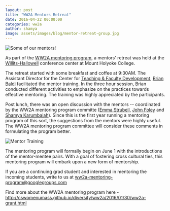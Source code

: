 ```yaml
---
layout: post
title: "WW2A Mentors Retreat"
date: 2016-04-22 00:00:00
categories: ww2a
author: shamya
image: assets/images/blog/mentor-retreat-group.jpg
---
```


![Some of our mentors!](/images/mentor_retreat_group.jpg)

As part of the [WW2A mentoring program](http://cswomenumass.github.io/WW2A.html), a mentors' retreat was held at the [Willits-Hallowell](https://www.mtholyoke.edu/willits) conference center at Mount Holyoke College. 

The retreat started with some breakfast and coffee at 9:30AM. The Assistant Director for the Center for [Teaching & Faculty Development](https://www.umass.edu/ctfd/), [Brian Baldi](https://www.umass.edu/ctfd/about/baldi.shtml) facilitated the mentor training. In the three hour session, Brian conducted different activities to emphasize on the practices towards effective mentoring. The training was highly appreciated by the participants. 

Post lunch, there was an open discussion with the mentors -- coordinated by the WW2A mentoring program committe ([Emma Strubell](http://people.cs.umass.edu/~strubell/), [John Foley](http://jjfiv.github.io) and [Shamya Karumbaiah](http://shamya.github.io)). Since this is the first year running a mentoring program of this sort, the suggestions from the mentors were highly useful. The WW2A mentoring program committee will consider these comments in formulating the program better. 

![Mentor Training](/images/mentor_training.jpg)

The mentoring program will formally begin on June 1 with the introductions of the mentor-mentee pairs. With a goal of fostering cross cultural ties, this mentoring program will embark upon a new form of mentorship. 

If you are a continuing grad student and interested in mentoring the incoming students, write to us at ww2a-mentoring-program@googlegroups.com

Find more about the WW2A mentoring program here - http://cswomenumass.github.io/diversity/ww2a/2016/01/30/ww2a-grant.html
